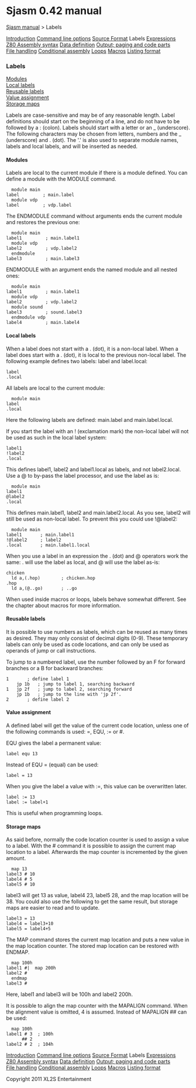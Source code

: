 # Sjasm 0.42 manual

[Sjasm manual](sjasmmanual.md) > Labels

[Introduction](sjasmman0.md) [Command line options](sjasmman1.md) [Source Format](sjasmman2.md) Labels [Expressions](sjasmman4.md) [Z80 Assembly syntax](sjasmman5.md) [Data definition](sjasmman6.md) [Output; paging and code parts](sjasmman7.md) [File handling](sjasmman8.md) [Conditional assembly](sjasmman9.md) [Loops](sjasmman10.md) [Macros](sjasmman11.md) [Listing format](sjasmman12.md)

### Labels

[Modules](#modules)  
[Local labels](#local-labels)  
[Reusable labels](#reusable-labels)  
[Value assignment](#value-assignment)  
[Storage maps](#storage-maps)  

Labels are case-sensitive and may be of any reasonable length. Label definitions should start on the beginning of a line, and do not have to be followed by a : (colon). Labels should start with a letter or an _ (underscore). The following characters may be chosen from letters, numbers and the _ (underscore) and . (dot). The '.' is also used to separate module names, labels and local labels, and will be inserted as needed.

#### Modules

Labels are local to the current module if there is a module defined. You can define a module with the MODULE command.
```
  module main
label         ; main.label
  module vdp
label         ; vdp.label
```
The ENDMODULE command without arguments ends the current module and restores the previous one:
```
  module main
label1         ; main.label1
  module vdp
label2         ; vdp.label2
  endmodule
label3         ; main.label3
```
ENDMODULE with an argument ends the named module and all nested ones:
```
  module main
label1         ; main.label1
  module vdp
label2         ; vdp.label2
  module sound
label3         ; sound.label3
  endmodule vdp
label4         ; main.label4
```
#### Local labels

When a label does not start with a . (dot), it is a non-local label. When a label does start with a . (dot), it is local to the previous non-local label. The following example defines two labels: label and label.local:
```
label
.local
```
All labels are local to the current module:
```
  module main
label
.local
```
Here the following labels are defined: main.label and main.label.local.

If you start the label with an ! (exclamation mark) the non-local label will not be used as such in the local label system:
```
label1
!label2
.local
```
This defines label1, label2 and label1.local as labels, and not label2.local. Use a @ to by-pass the label processor, and use the label as is:
```
  module main
label1
@label2
.local
```
This defines main.label1, label2 and main.label2.local. As you see, label2 will still be used as non-local label. To prevent this you could use !@label2:
```
  module main
label1       ; main.label1
!@label2     ; label2
.local       ; main.label1.local
```
When you use a label in an expression the . (dot) and @ operators work the same: . will use the label as local, and @ will use the label as-is:
```
chicken
  ld a,(.hop)        ; chicken.hop
.hop
  ld a,(@..go)       ; ..go
```
When used inside macros or loops, labels behave somewhat different. See the chapter about macros for more information.

#### Reusable labels

It is possible to use numbers as labels, which can be reused as many times as desired. They may only consist of decimal digits (0-9). These temporary labels can only be used as code locations, and can only be used as operands of jump or call instructions.

To jump to a numbered label, use the number followed by an F for forward branches or a B for backward branches:
```
1		; define label 1
	jp 1b	; jump to label 1, searching backward
1	jp 2f	; jump to label 2, searching forward
	jp 1b	; jump to the line with 'jp 2f'.
2		; define label 2
```
#### Value assignment

A defined label will get the value of the current code location, unless one of the following commands is used: =, EQU, := or #.

EQU gives the label a permanent value:
```
label equ 13
```
Instead of EQU = (equal) can be used:
```
label = 13
```
When you give the label a value with :=, this value can be overwritten later.
```
label := 13
label := label+1
```
This is useful when programming loops.

#### Storage maps

As said before, normally the code location counter is used to assign a value to a label. With the # command it is possible to assign the current map location to a label. Afterwards the map counter is incremented by the given amount.
```
  map 13
label3 # 10
label4 # 5
label5 # 10
```
label3 will get 13 as value, label4 23, label5 28, and the map location will be 38. You could also use the following to get the same result, but storage maps are easier to read and to update.
```
label3 = 13
label4 = label3+10
label5 = label4+5
```
The MAP command stores the current map location and puts a new value in the map location counter. The stored map location can be restored with ENDMAP.
```
  map 100h
label1 #|  map 200h
label2 #
  endmap
label3 #
```
Here, label1 and label3 will be 100h and label2 200h.

It is possible to align the map counter with the MAPALIGN command. When the alignment value is omitted, 4 is assumed. Instead of MAPALIGN ## can be used:
```
  map 100h
label1 # 3  ; 100h
      ## 2
label2 # 2  ; 104h
```
[Introduction](sjasmman0.md) [Command line options](sjasmman1.md) [Source Format](sjasmman2.md) Labels [Expressions](sjasmman4.md) [Z80 Assembly syntax](sjasmman5.md) [Data definition](sjasmman6.md) [Output; paging and code parts](sjasmman7.md) [File handling](sjasmman8.md) [Conditional assembly](sjasmman9.md) [Loops](sjasmman10.md) [Macros](sjasmman11.md) [Listing format](sjasmman12.md)

Copyright 2011 XL2S Entertainment